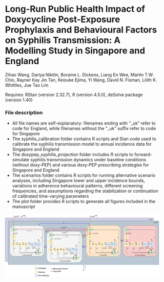 # Long-Run Public Health Impact of Doxycycline Post-Exposure Prophylaxis and Behavioural Factors on Syphilis Transmission: A Modelling Study in Singapore and England

Zihao Wang, Dariya Nikitin, Borame L. Dickens, Liang En Wee, Martin T.W. Chio, Rayner Kay Jin Tan, Keisuke Ejima, Yi Wang, David N. Fisman, Lilith K. Whittles, Jue Tao Lim </br>

Requires: RStan (version 2.32.7), R (version 4.5.0), deSolve package (version 1.40) </br>

### File description
* All file names are self-explanatory: filenames ending with "_uk" refer to code for England, while filenames without the "_uk" suffix refer to code for Singapore </br>
* The syphilis_calibration folder contains R scripts and Stan code used to calibrate the syphilis transmission model to annual incidence data for Singapore and England </br>
* The doxypep_syphilis_projection folder includes R scripts to forward-simulate syphilis transmission dynamics under baseline conditions (without doxy-PEP) and various doxy-PEP prescribing strategies for Singapore and England </br>
* The scenarios folder contains R scripts for running alternative scenario analyses, including Singapore lower and upper incidence bounds, variations in adherence behavioural patterns, different screening frequencies, and assumptions regarding the stabilization or continuation of calibrated time-varying parameters </br>
* The plot folder provides R scripts to generate all figures included in the manuscript

![alt text](https://github.com/killingbear999/doxypep_syphilis/blob/main/doxyPEP_syphilis.png)
